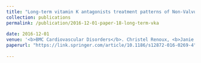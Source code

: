 ```yaml
---
title: "Long-term vitamin K antagonists treatment patterns of Non-Valvular Atrial Fibrillation (NVAF): a population-based cohort study"
collection: publications
permalink: /publication/2016-12-01-paper-18-long-term-vka
 
date: 2016-12-01
venue: '<b>BMC Cardiovascular Disorders</b>. Christel Renoux, <b>Janie Coulombe</b>, Samy Suissa'
paperurl: "https://link.springer.com/article/10.1186/s12872-016-0269-4"
 
---
```

